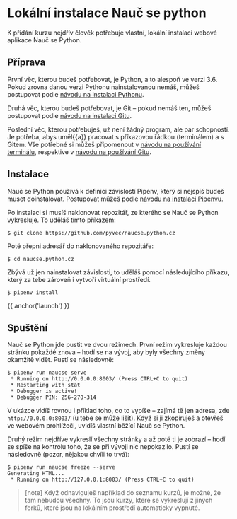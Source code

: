 # Lokální instalace Nauč se python

K přidání kurzu nejdřív člověk potřebuje vlastní, lokální instalaci webové aplikace Nauč se Python.

## Příprava

První věc, kterou budeš potřebovat, je Python, a to alespoň ve verzi 3.6.
Pokud zrovna danou verzi Pythonu nainstalovanou nemáš, můžeš postupovat podle [návodu na instalaci Pythonu][beginners-install].

[beginners-install]: {{lesson_url("beginners/install")}}

Druhá věc, kterou budeš potřebovat, je Git – pokud nemáš ten, můžeš postupovat podle [návodu na instalaci Gitu]({{lesson_url("git/install")}}).

Poslední věc, kterou potřebuješ, už není žádný program, ale pár schopností.
Je potřeba, abys uměl{{a}} pracovat s příkazovou řádkou (terminálem) a s Gitem.
Vše potřebné si můžeš připomenout v [návodu na používání terminálu]({{lesson_url("beginners/cmdline")}}), respektive v [návodu na používání Gitu]({{lesson_url("git/git-collaboration-2in1")}}).

## Instalace

Nauč se Python používá k definici závislostí Pipenv, který si nejspíš budeš muset doinstalovat.
Postupovat můžeš podle [návodu na instalaci Pipenvu][pipenv-install].

[pipenv-install]: https://pipenv.readthedocs.io/en/latest/install/#installing-pipenv

Po instalaci si musíš naklonovat repozitář, ze kterého se Nauč se Python vykresluje.
To uděláš tímto příkazem:

```console
$ git clone https://github.com/pyvec/naucse.python.cz
```

Poté přepni adresář do naklonovaného repozitáře:

```console
$ cd naucse.python.cz
```

Zbývá už jen nainstalovat závislosti, to uděláš pomocí následujícího příkazu, který za tebe zároveň i vytvoří virtuální prostředí.

```console
$ pipenv install
```

{{ anchor('launch') }}
## Spuštění

Nauč se Python jde pustit ve dvou režimech.
První režim vykresluje každou stránku pokaždé znova – hodí se na vývoj, aby byly všechny změny okamžitě vidět.
Pustí se následovně:

```console
$ pipenv run naucse serve
 * Running on http://0.0.0.0:8003/ (Press CTRL+C to quit)
 * Restarting with stat
 * Debugger is active!
 * Debugger PIN: 256-270-314
```

V ukázce vidíš rovnou i příklad toho, co to vypíše – zajímá tě jen adresa, zde `http://0.0.0.0:8003/` (u tebe se může lišit).
Když si ji zkopíruješ a otevřeš ve webovém prohlížeči, uvidíš vlastní běžící Nauč se Python.

Druhý režim nejdříve vykreslí všechny stránky a až poté ti je zobrazí – hodí se spíše na kontrolu toho, že se při vývoji nic nepokazilo.
Pustí se následovně (pozor, nějakou chvíli to trvá):

```console
$ pipenv run naucse freeze --serve
Generating HTML...
 * Running on http://127.0.0.1:8003/ (Press CTRL+C to quit)
```

> [note]
> Když odnaviguješ například do seznamu kurzů, je možné, že tam nebudou všechny.
> To jsou kurzy, které se vykreslují z jiných forků, které jsou na lokálním prostředí
> automaticky vypnuté.
